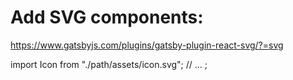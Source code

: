 # Add SVG components: 
https://www.gatsbyjs.com/plugins/gatsby-plugin-react-svg/?=svg

import Icon from "./path/assets/icon.svg";
// ...
<Icon />;

